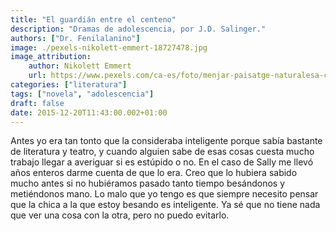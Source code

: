 ```yaml
---
title: "El guardián entre el centeno"
description: "Dramas de adolescencia, por J.D. Salinger."
authors: ["Dr. Fenilalanino"]
image: ./pexels-nikolett-emmert-18727478.jpg
image_attribution:
    author: Nikolett Emmert
    url: https://www.pexels.com/ca-es/foto/menjar-paisatge-naturalesa-cel-18727478/
categories: ["literatura"]
tags: ["novela", "adolescencia"]
draft: false
date: 2015-12-20T11:43:00.002+01:00
---
```


Antes yo era tan tonto que la consideraba inteligente porque sabía bastante de literatura y teatro, y cuando alguien sabe de esas cosas cuesta mucho trabajo llegar a averiguar si es estúpido o no. En el caso de Sally me llevó años enteros darme cuenta de que lo era. Creo que lo hubiera sabido mucho antes si no hubiéramos pasado tanto tiempo besándonos y metiéndonos mano. Lo malo que yo tengo es que siempre necesito pensar que la chica a la que estoy besando es inteligente. Ya sé que no tiene nada que ver una cosa con la otra, pero no puedo evitarlo.
